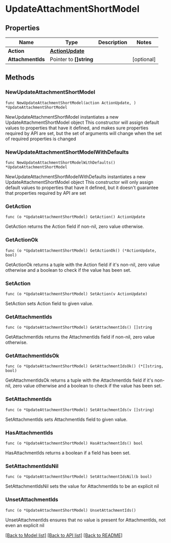 # UpdateAttachmentShortModel

## Properties

Name | Type | Description | Notes
------------ | ------------- | ------------- | -------------
**Action** | [**ActionUpdate**](ActionUpdate.md) |  | 
**AttachmentIds** | Pointer to **[]string** |  | [optional] 

## Methods

### NewUpdateAttachmentShortModel

`func NewUpdateAttachmentShortModel(action ActionUpdate, ) *UpdateAttachmentShortModel`

NewUpdateAttachmentShortModel instantiates a new UpdateAttachmentShortModel object
This constructor will assign default values to properties that have it defined,
and makes sure properties required by API are set, but the set of arguments
will change when the set of required properties is changed

### NewUpdateAttachmentShortModelWithDefaults

`func NewUpdateAttachmentShortModelWithDefaults() *UpdateAttachmentShortModel`

NewUpdateAttachmentShortModelWithDefaults instantiates a new UpdateAttachmentShortModel object
This constructor will only assign default values to properties that have it defined,
but it doesn't guarantee that properties required by API are set

### GetAction

`func (o *UpdateAttachmentShortModel) GetAction() ActionUpdate`

GetAction returns the Action field if non-nil, zero value otherwise.

### GetActionOk

`func (o *UpdateAttachmentShortModel) GetActionOk() (*ActionUpdate, bool)`

GetActionOk returns a tuple with the Action field if it's non-nil, zero value otherwise
and a boolean to check if the value has been set.

### SetAction

`func (o *UpdateAttachmentShortModel) SetAction(v ActionUpdate)`

SetAction sets Action field to given value.


### GetAttachmentIds

`func (o *UpdateAttachmentShortModel) GetAttachmentIds() []string`

GetAttachmentIds returns the AttachmentIds field if non-nil, zero value otherwise.

### GetAttachmentIdsOk

`func (o *UpdateAttachmentShortModel) GetAttachmentIdsOk() (*[]string, bool)`

GetAttachmentIdsOk returns a tuple with the AttachmentIds field if it's non-nil, zero value otherwise
and a boolean to check if the value has been set.

### SetAttachmentIds

`func (o *UpdateAttachmentShortModel) SetAttachmentIds(v []string)`

SetAttachmentIds sets AttachmentIds field to given value.

### HasAttachmentIds

`func (o *UpdateAttachmentShortModel) HasAttachmentIds() bool`

HasAttachmentIds returns a boolean if a field has been set.

### SetAttachmentIdsNil

`func (o *UpdateAttachmentShortModel) SetAttachmentIdsNil(b bool)`

 SetAttachmentIdsNil sets the value for AttachmentIds to be an explicit nil

### UnsetAttachmentIds
`func (o *UpdateAttachmentShortModel) UnsetAttachmentIds()`

UnsetAttachmentIds ensures that no value is present for AttachmentIds, not even an explicit nil

[[Back to Model list]](../README.md#documentation-for-models) [[Back to API list]](../README.md#documentation-for-api-endpoints) [[Back to README]](../README.md)


